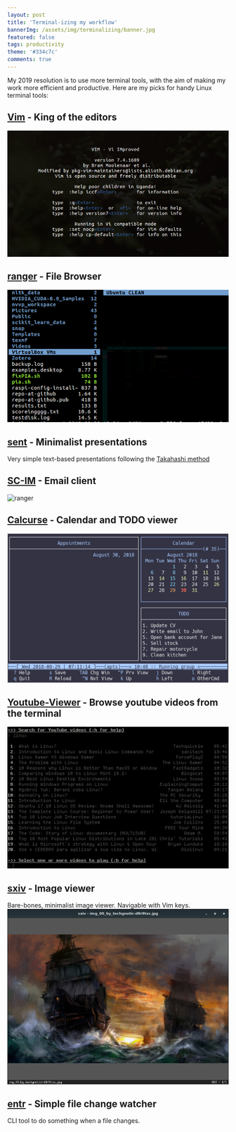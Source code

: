```yaml
---
layout: post
title: 'Terminal-izing my workflow'
bannerImg: /assets/img/terminalizing/banner.jpg
featured: false
tags: productivity
theme: '#334c7c'
comments: true
---	
```

My 2019 resolution is to use more terminal tools, with the aim of making my work more efficient and productive. Here are my picks for handy Linux terminal tools:

## [Vim](https://www.vim.org/) - King of the editors
![vim](/assets/img/terminalizing/vim.png)

## [ranger](https://github.com/ranger/ranger) - File Browser
![ranger](/assets/img/terminalizing/ranger.png)

## [sent](https://tools.suckless.org/sent/) - Minimalist presentations
Very simple text-based presentations following the [Takahashi method](https://en.wikipedia.org/wiki/Takahashi_method)
## [SC-IM](https://github.com/andmarti1424/sc-im) - Email client
![ranger](https://raw.githubusercontent.com/andmarti1424/sc-im/freeze/screenshots/scim5.png)


## [Calcurse](https://calcurse.org/) - Calendar and TODO viewer
![calcurse](/assets/img/terminalizing/calcurse.gif)

## [Youtube-Viewer](https://github.com/trizen/youtube-viewer) - Browse youtube videos from the terminal
![youtube viewer](/assets/img/terminalizing/youtube-viewer.png)

## [sxiv](https://wiki.archlinux.org/index.php/sxiv) - Image viewer
Bare-bones, minimalist image viewer. Navigable with Vim keys.
![sxiv](/assets/img/terminalizing/sxiv.png)

## [entr](http://eradman.com/entrproject/) - Simple file change watcher
CLI tool to do something when a file changes.
